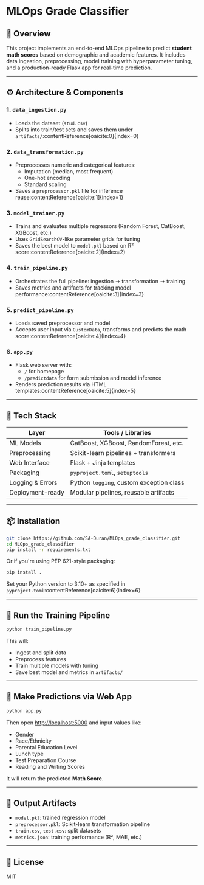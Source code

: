 # MLOps Grade Classifier

## 🧠 Overview  
This project implements an end-to-end MLOps pipeline to predict **student math scores** based on demographic and academic features. It includes data ingestion, preprocessing, model training with hyperparameter tuning, and a production-ready Flask app for real-time prediction.

---

## ⚙️ Architecture & Components

### 1. `data_ingestion.py`  
- Loads the dataset (`stud.csv`)  
- Splits into train/test sets and saves them under `artifacts/`:contentReference[oaicite:0]{index=0}

### 2. `data_transformation.py`  
- Preprocesses numeric and categorical features:
  - Imputation (median, most frequent)
  - One-hot encoding
  - Standard scaling
- Saves a `preprocessor.pkl` file for inference reuse:contentReference[oaicite:1]{index=1}

### 3. `model_trainer.py`  
- Trains and evaluates multiple regressors (Random Forest, CatBoost, XGBoost, etc.)  
- Uses `GridSearchCV`-like parameter grids for tuning  
- Saves the best model to `model.pkl` based on R² score:contentReference[oaicite:2]{index=2}

### 4. `train_pipeline.py`  
- Orchestrates the full pipeline: ingestion → transformation → training  
- Saves metrics and artifacts for tracking model performance:contentReference[oaicite:3]{index=3}

### 5. `predict_pipeline.py`  
- Loads saved preprocessor and model  
- Accepts user input via `CustomData`, transforms and predicts the math score:contentReference[oaicite:4]{index=4}

### 6. `app.py`  
- Flask web server with:
  - `/` for homepage  
  - `/predictdata` for form submission and model inference  
- Renders prediction results via HTML templates:contentReference[oaicite:5]{index=5}

---

## 🧰 Tech Stack

| Layer            | Tools / Libraries                      |
|------------------|-----------------------------------------|
| ML Models        | CatBoost, XGBoost, RandomForest, etc.   |
| Preprocessing    | Scikit-learn pipelines + transformers   |
| Web Interface    | Flask + Jinja templates                 |
| Packaging        | `pyproject.toml`, `setuptools`          |
| Logging & Errors | Python `logging`, custom exception class|
| Deployment-ready | Modular pipelines, reusable artifacts   |

---

## 📦 Installation

```bash
git clone https://github.com/SA-Duran/MLOps_grade_classifier.git
cd MLOps_grade_classifier
pip install -r requirements.txt
```

Or if you're using PEP 621-style packaging:

```bash
pip install .
```

Set your Python version to 3.10+ as specified in `pyproject.toml`:contentReference[oaicite:6]{index=6}

---

## 🚀 Run the Training Pipeline

```bash
python train_pipeline.py
```

This will:
- Ingest and split data
- Preprocess features
- Train multiple models with tuning
- Save best model and metrics in `artifacts/`

---

## 🧪 Make Predictions via Web App

```bash
python app.py
```

Then open [http://localhost:5000](http://localhost:5000) and input values like:

- Gender
- Race/Ethnicity
- Parental Education Level
- Lunch type
- Test Preparation Course
- Reading and Writing Scores

It will return the predicted **Math Score**.

---

## 📁 Output Artifacts

- `model.pkl`: trained regression model  
- `preprocessor.pkl`: Scikit-learn transformation pipeline  
- `train.csv`, `test.csv`: split datasets  
- `metrics.json`: training performance (R², MAE, etc.)

---

## 📄 License

MIT

